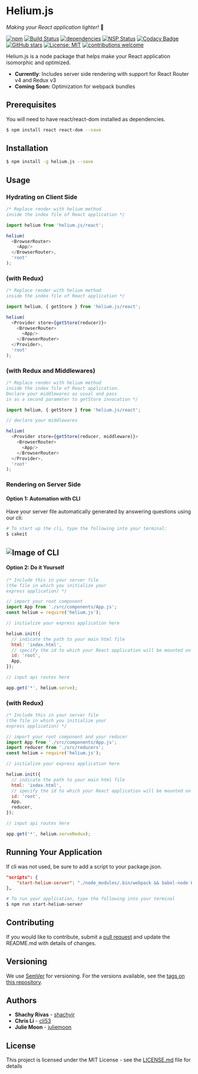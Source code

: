 # Helium.js 
*Making your React application lighter!* 🎈

[![npm](https://img.shields.io/npm/v/helium.js.svg)](https://www.npmjs.org/package/helium.js)
[![Build Status](https://travis-ci.org/SJCProduction/Helium.js.svg?branch=master)](https://travis-ci.org/SJCProduction/Helium.js)
[![dependencies](https://david-dm.org/SJCProduction/Helium.js.svg?theme=shields.io)](https://david-dm.org/SJCProduction/Helium.js)
[![NSP Status](https://nodesecurity.io/orgs/heliumjs/projects/36e966e1-6caf-4dd7-b424-bf5eb7c32085/badge)](https://nodesecurity.io/orgs/heliumjs/projects/36e966e1-6caf-4dd7-b424-bf5eb7c32085)
[![Codacy Badge](https://api.codacy.com/project/badge/Grade/a6b83a7479ee494496ab2b3a30b181c9)](https://www.codacy.com/app/Helium/Helium.js?utm_source=github.com&amp;utm_medium=referral&amp;utm_content=SJCProduction/Helium.js&amp;utm_campaign=Badge_Grade)
[![GitHub stars](https://img.shields.io/github/stars/SJCProduction/Helium.js.svg?style=flat&label=Star)](https://github.com/SJCProduction/Helium.js)
[![License: MIT](https://img.shields.io/badge/License-MIT-yellow.svg)](https://github.com/SJCProduction/Helium.js/blob/master/LISENCE.md)
[![contributions welcome](https://img.shields.io/badge/contributions-welcome-brightgreen.svg?style=flat)](https://github.com/SJCProduction/Helium.js/issues)

Helium.js is a node package that helps make your React application isomorphic and optimized.
* <b>Currently</b>: Includes server side rendering with support for React Router v4 and Redux v3
* <b>Coming Soon:</b> Optimization for webpack bundles

## Prerequisites

You will need to have react/react-dom installed as dependencies.

```sh
$ npm install react react-dom --save
```

## Installation

```sh
$ npm install -g helium.js --save
```

## Usage

### Hydrating on Client Side

```javascript
/* Replace render with helium method
inside the index file of React application */

import helium from 'helium.js/react';

helium(
  <BrowserRouter>
    <App/>
  </BrowserRouter>, 
  'root' 
);
```

### (with Redux)

```javascript
/* Replace render with helium method
inside the index file of React application */

import helium, { getStore } from 'helium.js/react';

helium(
  <Provider store={getStore(reducer)}>
    <BrowserRouter>
      <App/>
    </BrowserRouter>
  </Provider>, 
  'root' 
);
```

### (with Redux and Middlewares)
```javascript
/* Replace render with helium method
inside the index file of React application.
Declare your middlewares as usual and pass 
in as a second parameter to getStore invocation */

import helium, { getStore } from 'helium.js/react';

// declare your middlewares

helium(
  <Provider store={getStore(reducer, middleware)}>
    <BrowserRouter>
      <App/>
    </BrowserRouter>
  </Provider>, 
  'root' 
);
```

### Rendering on Server Side

#### <b>Option 1:</b> Automation with CLI
Have your server file automatically generated by answering questions using our cli:

```sh
# To start up the cli, type the following into your terminal:
$ cakeit
```
![Image of CLI](https://preview.ibb.co/etMcub/Screen_Shot_2017_12_04_at_12_52_59_AM.png)
---
#### <b>Option 2:</b> Do it Yourself

```javascript
/* Include this in your server file 
(the file in which you initialize your 
express application) */

// import your root component
import App from './src/components/App.js';
const helium = require('helium.js');

// initialize your express application here

helium.init({
  // indicate the path to your main html file
  html: 'index.html',
  // specify the id to which your React application will be mounted on
  id: 'root',
  App,
});

// input api routes here

app.get('*', helium.serve);

```

### (with Redux)
```javascript
/* Include this in your server file 
(the file in which you initialize your 
express application) */

// import your root component and your reducer
import App from './src/components/App.js';
import reducer from './src/reducers';
const helium = require('helium.js');

// initialize your express application here

helium.init({
  // indicate the path to your main html file
  html: 'index.html',
  // specify the id to which your React application will be mounted on
  id: 'root',
  App,
  reducer,
});

// input api routes here

app.get('*', helium.serveRedux);
```

## Running Your Application

If cli was not used, be sure to add a script to your package.json.
```json
"scripts": {
    "start-helium-server": "./node_modules/.bin/webpack && babel-node HeliumServer.js",
},
```

```sh
# To run your application, type the following into your terminal
$ npm run start-helium-server
```

## Contributing

If you would like to contribute, submit a [pull request](https://github.com/SJCProduction/Helium.js/issues) and update the README.md with details of changes.

## Versioning

We use [SemVer](http://semver.org/) for versioning. For the versions available, see the [tags on this repository](https://github.com/SJCProduction/Helium.js/tags). 

## Authors

* **Shachy Rivas** - [shachyjr](https://github.com/shachyjr)
* **Chris Li** - [cli53](https://github.com/cli53)
* **Julie Moon** - [juliemoon](https://github.com/juliemoon)

## License

This project is licensed under the MIT License - see the [LICENSE.md](LICENSE.md) file for details
